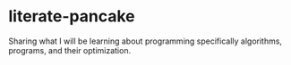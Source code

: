 # literate-pancake
Sharing what I will be learning about programming specifically algorithms, programs, and their optimization. 
